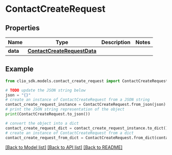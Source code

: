 # ContactCreateRequest


## Properties

Name | Type | Description | Notes
------------ | ------------- | ------------- | -------------
**data** | [**ContactCreateRequestData**](ContactCreateRequestData.md) |  | 

## Example

```python
from clio_sdk.models.contact_create_request import ContactCreateRequest

# TODO update the JSON string below
json = "{}"
# create an instance of ContactCreateRequest from a JSON string
contact_create_request_instance = ContactCreateRequest.from_json(json)
# print the JSON string representation of the object
print(ContactCreateRequest.to_json())

# convert the object into a dict
contact_create_request_dict = contact_create_request_instance.to_dict()
# create an instance of ContactCreateRequest from a dict
contact_create_request_from_dict = ContactCreateRequest.from_dict(contact_create_request_dict)
```
[[Back to Model list]](../README.md#documentation-for-models) [[Back to API list]](../README.md#documentation-for-api-endpoints) [[Back to README]](../README.md)


